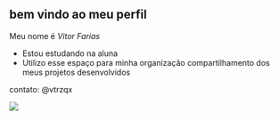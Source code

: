 ## bem vindo ao meu perfil

Meu nome é _Vitor Farias_
- Estou estudando na aluna
- Utilizo esse espaço para minha organização compartilhamento dos meus projetos desenvolvidos




contato: @vtrzqx






![](https://media1.tenor.com/m/JhW20a8VybAAAAAC/allies.gif)
